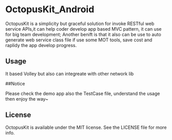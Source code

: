 # OctopusKit_Android
OctopusKit is a simplicity but graceful solution for invoke RESTful web service APIs,it can help coder develop app based MVC pattern, it can use for big team development; Another benift is that it also can be use to auto generate web service class file if use some MOT tools, save cost and raplidy the app develop progress.
## Usage

It based Volley but also can integreate with other network lib

##Notice

Please check the demo app also the TestCase file, understand the usage then enjoy the way~

## License

OctopusKit is available under the MIT license. See the LICENSE file for more info.
